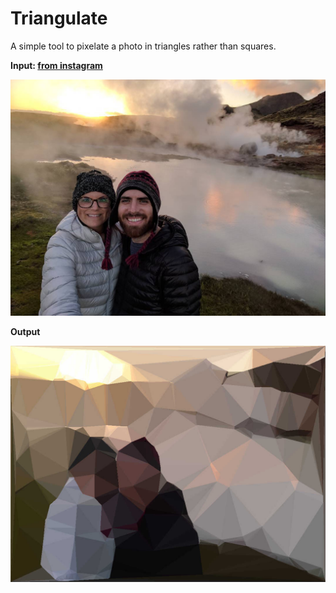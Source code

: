 # Triangulate

A simple tool to pixelate a photo in triangles rather than squares.

**Input: [from instagram](https://www.instagram.com/p/BUK78uUFL8-nNzxV_I7SNkJJpCs_9BXBw-JFJ40/)**

![](./input.jpg)

**Output**

![](./output.jpg)


